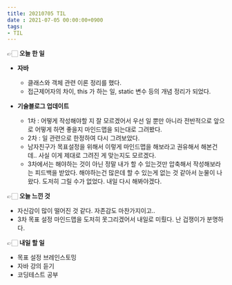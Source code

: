 ```yaml
---
title: 20210705 TIL
date : 2021-07-05 00:00:00+0900
tags:
- TIL
---
```


👉🏻 **오늘 한 일**
- **자바**
	- 클래스와 객체 관련 이론 정리를 했다.
	- 접근제어자의 차이, this 가 하는 일, static 변수 등의 개념 정리가 되었다.

- **기술블로그 업데이트**
	- 1차 : 어떻게 작성해야할 지 잘 모르겠어서 우선 일 뿐만 아니라 전반적으로 앞으로 어떻게 하면 좋을지 마인드맵을 되는대로 그려봤다.
	- 2차 : 일 관련으로 한정하여 다시 그려보았다.
	- 남자친구가 목표설정을 위해서 이렇게 마인드맵을 해보라고 권유해서 해본건데.. 사실 이게 제대로 그려진 게 맞는지도 모르겠다.
	- 3차에서는 해야하는 것이 아닌 정말 내가 할 수 있는것만 압축해서 작성해보라는 피드백을 받았다. 해야하는건 많은데 할 수 있는게 없는 것 같아서 눈물이 나왔다. 도저히 그릴 수가 없었다. 내일 다시 해봐야겠다.

👉🏻 **오늘 느낀 것**
- 자신감이 많이 떨어진 것 같다. 자존감도 마찬가지이고..
- 3차 목표 설정 마인드맵을 도저히 못그리겠어서 내일로 미뤘다. 난 겁쟁이가 분명하다.

👉🏻 **내일 할 일**
- 목표 설정 브레인스토밍
- 자바 강의 듣기
- 코딩테스트 공부